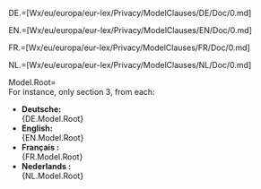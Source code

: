 DE.=[Wx/eu/europa/eur-lex/Privacy/ModelClauses/DE/Doc/0.md]

EN.=[Wx/eu/europa/eur-lex/Privacy/ModelClauses/EN/Doc/0.md]

FR.=[Wx/eu/europa/eur-lex/Privacy/ModelClauses/FR/Doc/0.md]

NL.=[Wx/eu/europa/eur-lex/Privacy/ModelClauses/NL/Doc/0.md]


Model.Root=<br>For instance, only section 3, from each: </br><ul><li><b>Deutsche:</b><br>{DE.Model.Root}</li><li><b>English:</b><br>{EN.Model.Root}</li><li><b>Français :</b><br>{FR.Model.Root}</li><li><b>Nederlands :</b><br>{NL.Model.Root}</li></ul>